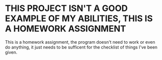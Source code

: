 # THIS PROJECT ISN'T A GOOD EXAMPLE OF MY ABILITIES, THIS IS A HOMEWORK ASSIGNMENT
This is a homework assignment, the program doesn't need to work or even do anything, it just needs to be sufficent for the checklist of things I've been given.

